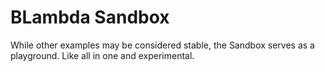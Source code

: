 # BLambda Sandbox

While other examples may be considered stable, the Sandbox serves as a playground.
Like all in one and experimental.